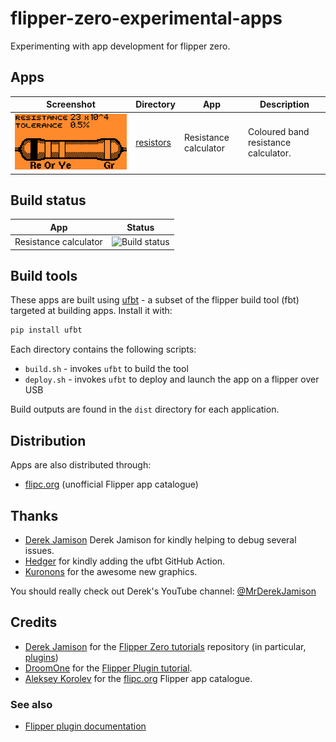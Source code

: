 # flipper-zero-experimental-apps

Experimenting with app development for flipper zero.

## Apps

| Screenshot | Directory | App | Description |
|---|-|-|---|
| ![Screenshot of the resistance calculator in action](resistors/screenshots/v1.1/4-bar.png) | [resistors](resistors/) | Resistance calculator | Coloured band resistance calculator. |

## Build status

| App | Status |
|-|-|
| Resistance calculator |  ![Build status](https://github.com/instantiator/flipper-zero-experimental-apps/actions/workflows/build-resistors.yml/badge.svg?branch=main) |

## Build tools

These apps are built using [ufbt](https://pypi.org/project/ufbt/) - a subset of the flipper build tool (fbt) targeted at building apps. Install it with:

```bash
pip install ufbt
```

Each directory contains the following scripts:

* `build.sh` - invokes `ufbt` to build the tool
* `deploy.sh` - invokes `ufbt` to deploy and launch the app on a flipper over USB

Build outputs are found in the `dist` directory for each application.

## Distribution

Apps are also distributed through:

* [flipc.org](https://flipc.org/) (unofficial Flipper app catalogue)

## Thanks

* [Derek Jamison](https://github.com/jamisonderek) Derek Jamison for kindly helping to debug several issues.
* [Hedger](https://github.com/hedger) for kindly adding the ufbt GitHub Action.
* [Kuronons](https://github.com/Kuronons) for the awesome new graphics.

You should really check out Derek's YouTube channel: [@MrDerekJamison](https://www.youtube.com/@MrDerekJamison)

## Credits

* [Derek Jamison](https://github.com/jamisonderek) for the [Flipper Zero tutorials](https://github.com/jamisonderek/flipper-zero-tutorials) repository (in particular, [plugins](https://github.com/jamisonderek/flipper-zero-tutorials/tree/main/plugins))
* [DroomOne](https://github.com/DroomOne) for the [Flipper Plugin tutorial](https://github.com/DroomOne/Flipper-Plugin-Tutorial).
* [Aleksey Korolev](https://github.com/playmean) for the [flipc.org](https://flipc.org/) Flipper app catalogue.

### See also

* [Flipper plugin documentation](https://github.com/flipperdevices/flipperzero-firmware/tree/dev/documentation)
